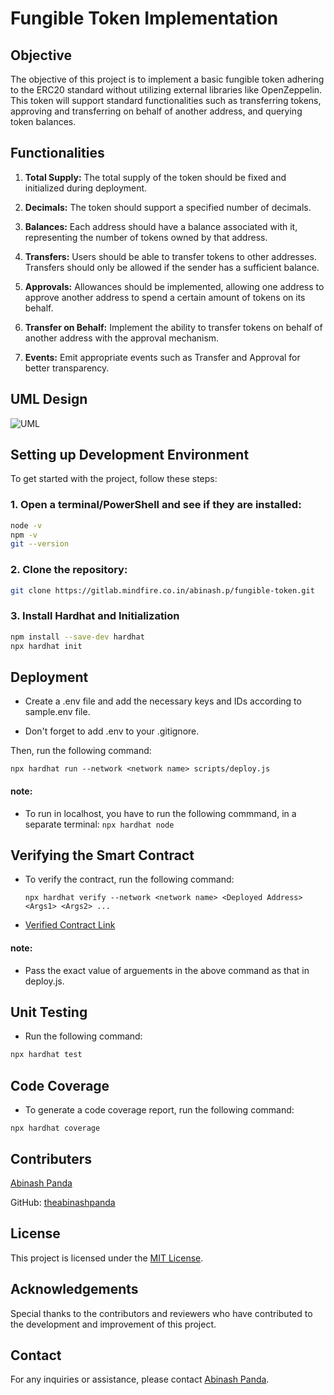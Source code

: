 # Fungible Token Implementation

## Objective
The objective of this project is to implement a basic fungible token adhering to the ERC20 standard without utilizing external libraries like OpenZeppelin. This token will support standard functionalities such as transferring tokens, approving and transferring on behalf of another address, and querying token balances.

## Functionalities 
1. **Total Supply:** The total supply of the token should be fixed and initialized during deployment.
   
2. **Decimals:** The token should support a specified number of decimals.
   
3. **Balances:** Each address should have a balance associated with it, representing the number of tokens owned by that address.
   
4. **Transfers:** Users should be able to transfer tokens to other addresses. Transfers should only be allowed if the sender has a sufficient balance.
   
5. **Approvals:** Allowances should be implemented, allowing one address to approve another address to spend a certain amount of tokens on its behalf.
   
6. **Transfer on Behalf:** Implement the ability to transfer tokens on behalf of another address with the approval mechanism.
   
7. **Events:** Emit appropriate events such as Transfer and Approval for better transparency.

## UML Design
![UML](https://www.plantuml.com/plantuml/dpng/dLLHYnCn47xVNp5mBodNWXmeKl2u8We-5VJmGP5bcfrgC9k49DjIpkjljzqcCMObn_cqx6I-R-VxCZDxvpnQF_IoQOJoPBV82Jwy-_ZsvWKyD0003xXntYBtZt0DNdkKdmPZv87DO0d32NJpyjKqSOCI5QVrbc7NMN8Ea7CzA5z5UOlARSaca2KkZ23bvn44s4UQZTPooe5Iwltvsub4xnNPESHNPqXrPAk5e35MxuWLcAUhA9Myjxh_mn98dgTkiHWVj2FbuJuwj3qHBoFJ7BpENdOe1qhgPXbyDUf2oKPFCaWGM25vR1ekqJaOc-DU_oGLEcG1pbkXlaEhiASYv0xz9Wf9AjkiZy9HzAGTAml17eqvitoDfszk8yStQ4EFkKfoZU34a7h5JPrUd-jmFuI9bblgcB6q4tfmwy8-HVk_GxESy0fwtOcj80jQoSEOoMRbaTB-2rcz6Zk0uVWeBl4Qk5REsu5xRTdPxNOPd9x3nUai89Jm8jhS5bH7ECFP36B-9HfOfl6EkEXHkZJshyE1lgY193t4QwlYcEs7i1SIlCZDPYdT26kdVXUvBCrMTakbf_cK7RF54MQhc8rAXN5T59drJvPRmfNOvqgu1g6u9NIqYbB-LL7NKVSv7-wIfQEdMTom6NTTbUeAsgZm_zH5bkXlzM9AWhYridsrMFow3N-tfhaxWOTU_WO0)

## Setting up Development Environment
To get started with the project, follow these steps:
### 1. Open a terminal/PowerShell and see if they are installed:
```sh
node -v
npm -v
git --version
```

### 2. Clone the repository:
```sh
git clone https://gitlab.mindfire.co.in/abinash.p/fungible-token.git
```

### 3. Install Hardhat and Initialization
```sh
npm install --save-dev hardhat
npx hardhat init
```

## Deployment

- Create a .env file and add the necessary keys and IDs according to sample.env file.

- Don't forget to add .env to your .gitignore.

Then, run the following command:

```npx hardhat run --network <network name> scripts/deploy.js```

#### note: 
- To run in localhost, you have to run the following commmand, in a separate terminal: ```npx hardhat node```

## Verifying the Smart Contract

- To verify the contract, run the following command:

    ```npx hardhat verify --network <network name> <Deployed Address> <Args1> <Args2> ...```

- [Verified Contract Link](https://sepolia.etherscan.io/address/0xaBe91fF39293F273f51eBd90fC85691E9fc57Dd5#code)

#### note:
- Pass the exact value of arguements in the above command as that in deploy.js.

## Unit Testing
- Run the following command:
```sh
npx hardhat test
```

## Code Coverage

- To generate a code coverage report, run the following command:
```
npx hardhat coverage
```

## Contributers
[Abinash Panda](https://gitlab.mindfire.co.in/abinash.p)

GitHub: [theabinashpanda](https://github.com/theabinashpanda)


## License
This project is licensed under the [MIT License](https://opensource.org/licenses/MIT).

## Acknowledgements
Special thanks to the contributors and reviewers who have contributed to the development and improvement of this project.

## Contact
For any inquiries or assistance, please contact [Abinash Panda](mailto:mfsi.abinash.p@gmail.com).
